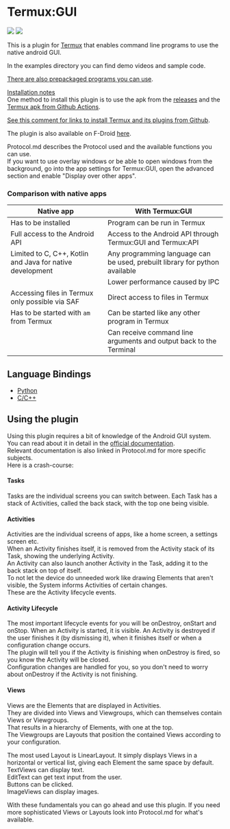 # Termux:GUI

<img src="https://img.shields.io/github/v/release/termux/termux-gui?include_prereleases"/> <img src="https://img.shields.io/f-droid/v/com.termux.gui"/>

This is a plugin for [Termux](https://github.com/termux/termux-app) that enables command line programs to use the native android GUI.  
  
In the examples directory you can find demo videos and sample code.

[There are also prepackaged programs you can use](https://github.com/tareksander/termux-gui-package).

[Installation notes](https://github.com/termux/termux-app#installation)  
One method to install this plugin is to use the apk from the [releases](https://github.com/termux/termux-gui/releases) and the [Termux apk from Github Actions](https://github.com/termux/termux-app/actions).  
 
[See this comment for links to install Termux and its plugins from Github](https://github.com/tareksander/termux-gui-python-bindings/issues/1#issuecomment-983797979).

The plugin is also available on F-Droid [here](https://f-droid.org/packages/com.termux.gui/).

Protocol.md describes the Protocol used and the available functions you can use.  
If you want to use overlay windows or be able to open windows from the background, go into the app settings for Termux:GUI, open the advanced section and enable "Display over other apps".  

### Comparison with native apps

| Native app                                                | With Termux:GUI                                                             |
|-----------------------------------------------------------|-----------------------------------------------------------------------------|
| Has to be installed                                       | Program can be run in Termux                                                |
| Full access to the Android API                            | Access to the Android API through Termux:GUI and Termux:API                 |
| Limited to C, C++, Kotlin and Java for native development | Any programming language can be used, prebuilt library for python available |
|                                                           | Lower performance caused by IPC                                             |
| Accessing files in Termux only possible via SAF           | Direct access to files in Termux                                            |
| Has to be started with `am` from Termux                   | Can be started like any other program in Termux                             |
|                                                           | Can receive command line arguments and output back to the Terminal          |


## Language Bindings

- [Python](https://github.com/tareksander/termux-gui-python-bindings)
- [C/C++](https://github.com/tareksander/termux-gui-c-bindings)

## Using the plugin

Using this plugin requires a bit of knowledge of the Android GUI system. You can read about it in detail in the [official documentation](https://developer.android.com/guide).  
Relevant documentation is also linked in Protocol.md for more specific subjects.  
Here is a crash-course:

#### Tasks

Tasks are the individual screens you can switch between. Each Task has a stack of Activities, called the back stack, with the top one being visible.

#### Activities

Activities are the individual screens of apps, like a home screen, a settings screen etc.  
When an Activity finishes itself, it is removed from the Activity stack of its Task, showing the underlying Activity.  
An Activity can also launch another Activity in the Task, adding it to the back stack on top of itself.  
To not let the device do unneeded work like drawing Elements that aren't visible, the System informs Activities of certain changes.  
These are the Activity lifecycle events.

#### Activity Lifecycle

The most important lifecycle events for you will be onDestroy, onStart and onStop.
When an Activity is started, it is visible. An Activity is destroyed if the user finishes it (by dismissing it), when it finishes itself or when a configuration change occurs.  
The plugin will tell you if the Activity is finishing when onDestroy is fired, so you know the Activity will be closed.  
Configuration changes are handled for you, so you don't need to worry about onDestroy if the Activity is not finishing.

#### Views

Views are the Elements that are displayed in Activities.  
They are divided into Views and Viewgroups, which can themselves contain Views or Viewgroups.  
That results in a hierarchy of Elements, with one at the top.  
The Viewgroups are Layouts that position the contained Views according to your configuration.  

The most used Layout is LinearLayout. It simply displays Views in a horizontal or vertical list, giving each Element the same space by default.  
TextViews can display text.  
EditText can get text input from the user.  
Buttons can be clicked.  
ImageViews can display images.  
  
With these fundamentals you can go ahead and use this plugin. If you need more sophisticated Views or Layouts look into Protocol.md for what's available.
